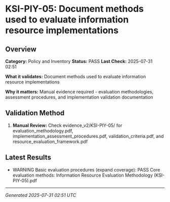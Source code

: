 # KSI-PIY-05: Document methods used to evaluate information resource implementations

## Overview

**Category:** Policy and Inventory
**Status:** PASS
**Last Check:** 2025-07-31 02:51

**What it validates:** Document methods used to evaluate information resource implementations

**Why it matters:** Manual evidence required - evaluation methodologies, assessment procedures, and implementation validation documentation

## Validation Method

1. **Manual Review:** Check evidence_v2/KSI-PIY-05/ for evaluation_methodology.pdf, implementation_assessment_procedures.pdf, validation_criteria.pdf, and resource_evaluation_framework.pdf

## Latest Results

- WARNING Basic evaluation procedures (expand coverage): PASS Core evaluation methods: Information Resource Evaluation Methodology (KSI-PIY-05).pdf

---
*Generated 2025-07-31 02:51 UTC*